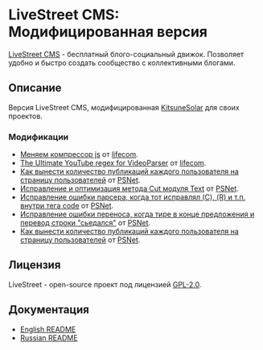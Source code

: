 # LiveStreet CMS: Модифицированная версия

[LiveStreet CMS](//livestreetcms.ru) - бесплатный блого-социальный движок. Позволяет удобно и быстро создать сообщество с коллективными блогами.

## Описание

Версия LiveStreet CMS, модифицированная [KitsuneSolar](https://kitsune.solar/) для своих проектов.

### Модификации

* [Меняем компрессор js](//livestreet.ru/blog/tips_and_tricks/18081.html) от [lifecom](//livestreet.ru/profile/lifecom/).
* [The Ultimate YouTube regex for VideoParser](//livestreet.ru/blog/tips_and_tricks/18041.html) от [lifecom](//livestreet.ru/profile/lifecom/).
* [Как вынести количество публикаций каждого пользователя на страницу пользователей](//livestreetguide.com/faq/kak-vynesti-kolichestvo-publikaciy-kazhdogo-polzovatelya-na-stranicu-polzovateley.html) от [PSNet](//livestreetguide.com/developer/PSNet/).
* [Исправление и оптимизация метода Cut модуля Text](//livestreetguide.com/dev/ispravlenie-i-optimizaciya-metoda-cut-modulya-text.html) от [PSNet](//livestreetguide.com/developer/PSNet/).
* [Исправление ошибки парсера, когда тот исправлял (C), (R) и т.п. внутри тега code](//livestreetguide.com/faq/ispravlenie-oshibki-parsera-kogda-tot-ispravlyal-c-r-i-tp-vnutri-tega-code.html) от [PSNet](//livestreetguide.com/developer/PSNet/).
* [Исправление ошибки переноса, когда тире в конце предложения и перевод строки "сьедался"](//livestreetguide.com/faq/ispravlenie-oshibki-perenosa-kogda-tire-v-konce-predlozheniya-i-perevod-stroki-sedalsya.html) от [PSNet](//livestreetguide.com/developer/PSNet/).
* [Как вынести количество публикаций каждого пользователя на страницу пользователей](//livestreetguide.com/faq/kak-vynesti-kolichestvo-publikaciy-kazhdogo-polzovatelya-na-stranicu-polzovateley.html) от [PSNet](//livestreetguide.com/developer/PSNet/).

## Лицензия

LiveStreet - open-source проект под лицензией [GPL-2.0](//opensource.org/licenses/GPL-2.0).

## Документация

* [English README](Readme.EN.txt)
* [Russian README](Readme.RU.txt)
